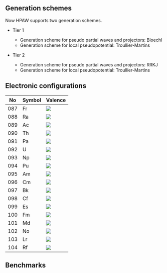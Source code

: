 ## Generation schemes

Now HPAW supports two generation schemes.

* Tier 1
    * Generation scheme for pseudo partial waves and projectors: Bloechl
    * Generation scheme for local pseudopotential: Troullier-Martins

* Tier 2
    * Generation scheme for pseudo partial waves and projectors: RRKJ
    * Generation scheme for local pseudopotential: Troullier-Martins

## Electronic configurations

No | Symbol | Valence
------------ | ------------- | ------------
087 | Fr | <img src="https://latex.codecogs.com/svg.latex?\Large&space;[Rn]7s^{1}"/>
088 | Ra | <img src="https://latex.codecogs.com/svg.latex?\Large&space;[Rn]7s^{2}"/>
089 | Ac | <img src="https://latex.codecogs.com/svg.latex?\Large&space;[Rn]5f^{0}6d^{1}7s^{2}"/>
090 | Th | <img src="https://latex.codecogs.com/svg.latex?\Large&space;[Rn]5f^{1}6d^{1}7s^{2}"/>
091 | Pa | <img src="https://latex.codecogs.com/svg.latex?\Large&space;[Rn]5f^{2}6d^{1}7s^{2}"/>
092 | U  | <img src="https://latex.codecogs.com/svg.latex?\Large&space;[Rn]5f^{3}6d^{1}7s^{2}"/>
093 | Np | <img src="https://latex.codecogs.com/svg.latex?\Large&space;[Rn]5f^{4}6d^{1}7s^{2}"/>
094 | Pu | <img src="https://latex.codecogs.com/svg.latex?\Large&space;[Rn]5f^{6}6d^{0}7s^{2}"/>
095 | Am | <img src="https://latex.codecogs.com/svg.latex?\Large&space;[Rn]5f^{7}6d^{0}7s^{2}"/>
096 | Cm | <img src="https://latex.codecogs.com/svg.latex?\Large&space;[Rn]5f^{8}6d^{0}7s^{2}"/>
097 | Bk | <img src="https://latex.codecogs.com/svg.latex?\Large&space;[Rn]5f^{9}6d^{0}7s^{2}"/>
098 | Cf | <img src="https://latex.codecogs.com/svg.latex?\Large&space;[Rn]5f^{10}6d^{0}7s^{2}"/>
099 | Es | <img src="https://latex.codecogs.com/svg.latex?\Large&space;[Rn]5f^{11}6d^{0}7s^{2}"/>
100 | Fm | <img src="https://latex.codecogs.com/svg.latex?\Large&space;[Rn]5f^{12}6d^{0}7s^{2}"/>
101 | Md | <img src="https://latex.codecogs.com/svg.latex?\Large&space;[Rn]5f^{13}6d^{0}7s^{2}"/>
102 | No | <img src="https://latex.codecogs.com/svg.latex?\Large&space;[Rn]5f^{13}6d^{1}7s^{2}"/>
103 | Lr | <img src="https://latex.codecogs.com/svg.latex?\Large&space;[Rn]5f^{14}6d^{1}7s^{2}"/>
104 | Rf | <img src="https://latex.codecogs.com/svg.latex?\Large&space;[Rn]5f^{14}6d^{2}7s^{2}"/>

## Benchmarks
